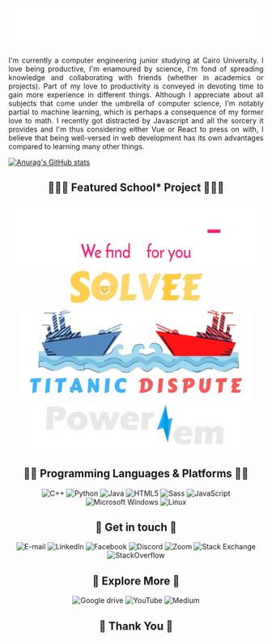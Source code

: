 <div align='center'>
<img src="/Assets/GG.svg" height="80">

  </div>
  <p align='justify'> I'm currently a computer engineering junior studying at Cairo University. I love being productive, I'm enamoured by science, I'm fond of spreading knowledge and collaborating with friends (whether in academics or projects). Part of my love to productivity is conveyed in devoting time to gain more experience in different things. Although I appreciate about all subjects that come under the umbrella of computer science, I'm notably partial to machine learning, which is perhaps a consequence of my former love to math. I recently got distracted by Javascript and all the sorcery it provides and I'm thus considering either Vue or React to press on with, I believe that being well-versed in web development has its own advantages compared to learning many other things. </p>
 
 [![Anurag's GitHub stats](https://github-readme-stats.vercel.app/api?username=EssamWisam)](https://github.com/anuraghazra/github-readme-stats)
 


<div align='center'> 
  <h2> 👨🏻‍🔧 Featured School* Project  👩🏻‍🔬</h2>
    <a href="https://github.com/EssamWisam/Curve-Fitting">
    <img src="Assets/Logo For Dark.png" height="130" title="True developers have their Github on dark mode.">
  </a>
  <br>
      <a href="https://github.com/CompetitionPortal-Developers/Solvee">
      <img src="Assets/GG.png" height="70">
        </a>
  <br>
      <a href="https://github.com/reem-atalah/Titanic-Dispute_Assembly">
      <img src="Assets/Logo (2).png" height="180">
         </a>
  <br>
      <a href="https://github.com/Mostafa-wael/Power-em">
      <img src="Assets/Logo.png" height="100" title="True developers have their Github on dark mode.">
         </a>
  <br>

</div>

<div align='center'>
    <h2> 👨‍💻 Programming Languages & Platforms 👩‍💻 </h2>
  <img src="https://edent.github.io/SuperTinyIcons/images/svg/cplusplus.svg" width="50" title="C++"/>
  <img src="https://edent.github.io/SuperTinyIcons/images/svg/python.svg" width="50" title="Python" />
<img src="https://edent.github.io/SuperTinyIcons/images/svg/java.svg" width="50" title="Java" />
<img src="https://edent.github.io/SuperTinyIcons/images/svg/html5.svg" width="50" title="HTML5" />
  <img src="https://edent.github.io/SuperTinyIcons/images/svg/sass.svg" width="50" title="Sass" />
  <img src="https://edent.github.io/SuperTinyIcons/images/svg/javascript.svg" width="50" title="JavaScript" />

<img src="https://edent.github.io/SuperTinyIcons/images/svg/windows.svg" width="50" title="Microsoft Windows" />
<img src="https://edent.github.io/SuperTinyIcons/images/svg/linux.svg" width="50" title="Linux" />
</div>


  <div align='center'>
   <h2> 💬 Get in touch 💬 </h2>
  <img src="https://edent.github.io/SuperTinyIcons/images/svg/email.svg" width="50" title="E-mail" />
  <img src="https://edent.github.io/SuperTinyIcons/images/svg/linkedin.svg" width="50" title="LinkedIn" />
  <img src="https://edent.github.io/SuperTinyIcons/images/svg/facebook.svg" width="50" title="Facebook" />
<img src="https://edent.github.io/SuperTinyIcons/images/svg/discord.svg" width="50" title="Discord" />
<img src="https://edent.github.io/SuperTinyIcons/images/svg/zoom.svg" width="50" title="Zoom" />
<img src="https://edent.github.io/SuperTinyIcons/images/svg/stackexchange.svg" width="50" title="Stack Exchange" />
 <img src="https://edent.github.io/SuperTinyIcons/images/svg/stackoverflow.svg" width="50" title="StackOverflow" />
  </div>

<div align='center'>
   <h2> 🌌 Explore More 🌌 </h2>
<img src="https://edent.github.io/SuperTinyIcons/images/svg/google_drive.svg" width="50" title="Google drive" />
<img src="https://edent.github.io/SuperTinyIcons/images/svg/youtube.svg" width="50" title="YouTube" />
   <img src="https://edent.github.io/SuperTinyIcons/images/svg/medium.svg" width="50" title="Medium" />

  </div>
  
  <div align='center'>
   <h2> 💖 Thank You 💖 </h2>

  </div>











<!--
**EssamWisam/EssamWisam** is a ✨ _special_ ✨ repository because its `README.md` (this file) appears on your GitHub profile.

Here are some ideas to get you started:

- 🔭 I’m currently working on ...
- 🌱 I’m currently learning ...
- 👯 I’m looking to collaborate on ...
- 🤔 I’m looking for help with ...
- 💬 Ask me about ...
- 📫 How to reach me: ...
- 😄 Pronouns: ...
- ⚡ Fun fact: ...
-->
